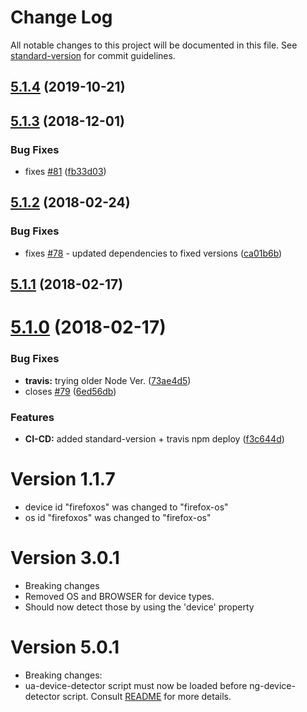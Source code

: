 # Change Log

All notable changes to this project will be documented in this file. See [standard-version](https://github.com/conventional-changelog/standard-version) for commit guidelines.

<a name="5.1.4"></a>
## [5.1.4](https://github.com/srfrnk/ng-device-detector/compare/v5.1.3...v5.1.4) (2019-10-21)



<a name="5.1.3"></a>
## [5.1.3](https://github.com/srfrnk/ng-device-detector/compare/v5.1.2...v5.1.3) (2018-12-01)


### Bug Fixes

* fixes [#81](https://github.com/srfrnk/ng-device-detector/issues/81) ([fb33d03](https://github.com/srfrnk/ng-device-detector/commit/fb33d03))



<a name="5.1.2"></a>
## [5.1.2](https://github.com/srfrnk/ng-device-detector/compare/v5.1.1...v5.1.2) (2018-02-24)


### Bug Fixes

* fixes [#78](https://github.com/srfrnk/ng-device-detector/issues/78) - updated dependencies to fixed versions ([ca01b6b](https://github.com/srfrnk/ng-device-detector/commit/ca01b6b))



<a name="5.1.1"></a>
## [5.1.1](https://github.com/srfrnk/ng-device-detector/compare/v5.1.0...v5.1.1) (2018-02-17)



<a name="5.1.0"></a>
# [5.1.0](https://github.com/srfrnk/ng-device-detector/compare/v5.0.2...v5.1.0) (2018-02-17)


### Bug Fixes

* **travis:** trying older Node Ver. ([73ae4d5](https://github.com/srfrnk/ng-device-detector/commit/73ae4d5))
* closes [#79](https://github.com/srfrnk/ng-device-detector/issues/79) ([6ed56db](https://github.com/srfrnk/ng-device-detector/commit/6ed56db))


### Features

* **CI-CD:** added standard-version + travis npm deploy ([f3c644d](https://github.com/srfrnk/ng-device-detector/commit/f3c644d))

# Version 1.1.7
* device id "firefoxos" was changed to "firefox-os"
* os id "firefoxos" was changed to "firefox-os"

# Version 3.0.1
* Breaking changes
* Removed OS and BROWSER for device types.
* Should now detect those by using the 'device' property

# Version 5.0.1
* Breaking changes:
* ua-device-detector script must now be loaded before ng-device-detector script. Consult [README](readme.md) for more details.

